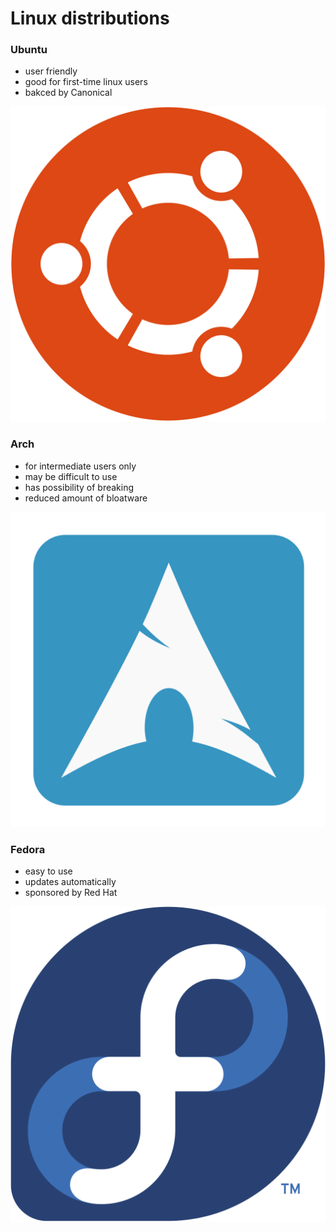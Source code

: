 
# Linux distributions

### Ubuntu
- user friendly
- good for first-time linux users
- bakced by Canonical

![ubuntu](./assets/ubuntu.png)


### Arch
- for intermediate users only
- may be difficult to use
- has possibility of breaking
- reduced amount of bloatware

![arch](./assets/arch.png)


### Fedora
- easy to use
- updates automatically
- sponsored by Red Hat

![fedora](./assets/fedora.png)


